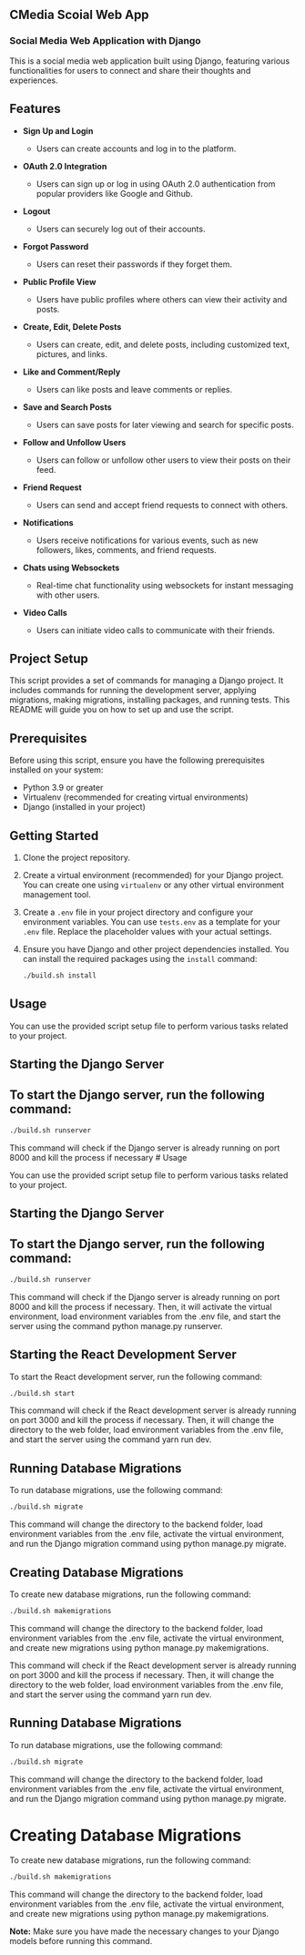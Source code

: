 ## CMedia Scoial Web App
### Social Media Web Application with Django

This is a social media web application built using Django, featuring various functionalities for users to connect and share their thoughts and experiences.

## Features

- **Sign Up and Login**
  - Users can create accounts and log in to the platform.
  
- **OAuth 2.0 Integration**
  - Users can sign up or log in using OAuth 2.0 authentication from popular providers like Google and Github.

- **Logout**
  - Users can securely log out of their accounts.

- **Forgot Password**
  - Users can reset their passwords if they forget them.

- **Public Profile View**
  - Users have public profiles where others can view their activity and posts.

- **Create, Edit, Delete Posts**
  - Users can create, edit, and delete posts, including customized text, pictures, and links.

- **Like and Comment/Reply**
  - Users can like posts and leave comments or replies.

- **Save and Search Posts**
  - Users can save posts for later viewing and search for specific posts.

- **Follow and Unfollow Users**
  - Users can follow or unfollow other users to view their posts on their feed.

- **Friend Request**
  - Users can send and accept friend requests to connect with others.

- **Notifications**
  - Users receive notifications for various events, such as new followers, likes, comments, and friend requests.

- **Chats using Websockets**
  - Real-time chat functionality using websockets for instant messaging with other users.

- **Video Calls**
  - Users can initiate video calls to communicate with their friends.


## Project Setup 

This script provides a set of commands for managing a Django project. It includes commands for running the development server, applying migrations, making migrations, installing packages, and running tests. This README will guide you on how to set up and use the script.

## Prerequisites

Before using this script, ensure you have the following prerequisites installed on your system:

- Python 3.9 or greater
- Virtualenv (recommended for creating virtual environments)
- Django (installed in your project)

## Getting Started

1. Clone the project repository.

2. Create a virtual environment (recommended) for your Django project. You can create one using `virtualenv` or any other virtual environment management tool.

3. Create a `.env` file in your project directory and configure your environment variables. You can use `tests.env` as a template for your `.env` file. Replace the placeholder values with your actual settings.

4. Ensure you have Django and other project dependencies installed. You can install the required packages using the `install` command:

   ```bash
   ./build.sh install

## Usage
<p>
You can use the provided script setup file to perform various tasks related to your project.</p>

## Starting the Django Server
## To start the Django server, run the following command:

```bash
./build.sh runserver
```

<p>This command will check if the Django server is already running on port 8000 and kill the process if necessary
# Usage
<p>
You can use the provided script setup file to perform various tasks related to your project.</p>

## Starting the Django Server
## To start the Django server, run the following command:

```bash
./build.sh runserver
```

<p>This command will check if the Django server is already running on port 8000 and kill the process if necessary. Then, it will activate the virtual environment, load environment variables from the .env file, and start the server using the command python manage.py runserver.</p>



## Starting the React Development Server
<p>To start the React development server, run the following command:</p>

```bash
./build.sh start
```

<p>This command will check if the React development server is already running on port 3000 and kill the process if necessary. Then, it will change the directory to the web folder, load environment variables from the .env file, and start the server using the command yarn run dev.</p>

## Running Database Migrations
<p>To run database migrations, use the following command:</p>

```bash
./build.sh migrate
```

<p>This command will change the directory to the backend folder, load environment variables from the .env file, activate the virtual environment, and run the Django migration command using python manage.py migrate.</p>

## Creating Database Migrations

<p>To create new database migrations, run the following command:<p>

```bash
./build.sh makemigrations
```

<p>This command will change the directory to the backend folder, load environment variables from the .env file, activate the virtual environment, and create new migrations using python manage.py makemigrations.</p>

<p>This command will check if the React development server is already running on port 3000 and kill the process if necessary. Then, it will change the directory to the web folder, load environment variables from the .env file, and start the server using the command yarn run dev.</p>

## Running Database Migrations
<p>To run database migrations, use the following command:</p>

```bash
./build.sh migrate
```

<p>This command will change the directory to the backend folder, load environment variables from the .env file, activate the virtual environment, and run the Django migration command using python manage.py migrate.</p>

# Creating Database Migrations

<p>To create new database migrations, run the following command:<p>

```bash
./build.sh makemigrations
```

<p>This command will change the directory to the backend folder, load environment variables from the .env file, activate the virtual environment, and create new migrations using python manage.py makemigrations.</p>

<p><b>Note:</b> Make sure you have made the necessary changes to your Django models before running this command.</p>

